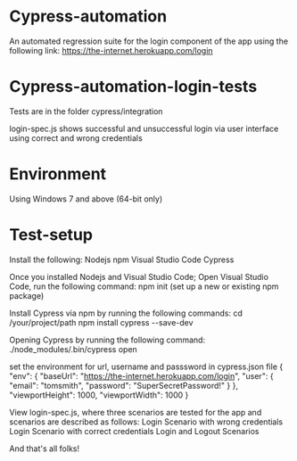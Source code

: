 # Cypress-automation
An automated regression suite for the login component of the app using the following link: https://the-internet.herokuapp.com/login

# Cypress-automation-login-tests
Tests are in the folder cypress/integration

login-spec.js shows successful and unsuccessful login via user interface using correct and wrong credentials

# Environment
Using Windows 7 and above (64-bit only)

# Test-setup
Install the following:
Nodejs
npm
Visual Studio Code
Cypress

Once you installed Nodejs and Visual Studio Code; 
Open Visual Studio Code, run the following command: npm init (set up a new or existing npm package)

Install Cypress via npm by running the following commands:
cd /your/project/path
npm install cypress --save-dev

Opening Cypress by running the following command:
./node_modules/.bin/cypress open

set the environment for url, username and passsword in cypress.json file
{
    "env": {
        "baseUrl": "https://the-internet.herokuapp.com/login",
        "user": {
            "email": "tomsmith",
            "password": "SuperSecretPassword!"
      }
    },
    "viewportHeight": 1000,
    "viewportWidth": 1000
}

View login-spec.js, where three scenarios are tested for the app and scenarios are described as follows:
Login Scenario with wrong credentials
Login Scenario with correct credentials
Login and Logout Scenarios

And that's all folks!


